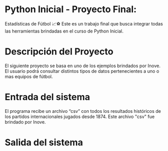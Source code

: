 # Python Inicial - Proyecto Final:
Estadísticas de Fútbol 📈⚽
Este es un trabajo final que busca integrar todas las herramientas brindadas 
en el curso de Python Inicial.

# Descripción del Proyecto
El siguiente proyecto se basa en uno de los ejemplos brindados por Inove.
El usuario podrá consultar distintos tipos de datos pertenecientes a uno o
mas equipos de fútbol.

# Entrada del sistema
El programa recibe un archivo “csv” con todos los resultados históricos de los 
partidos internacionales jugados desde 1874. Este archivo "csv" fue brindado por Inove.

# Salida del sistema

